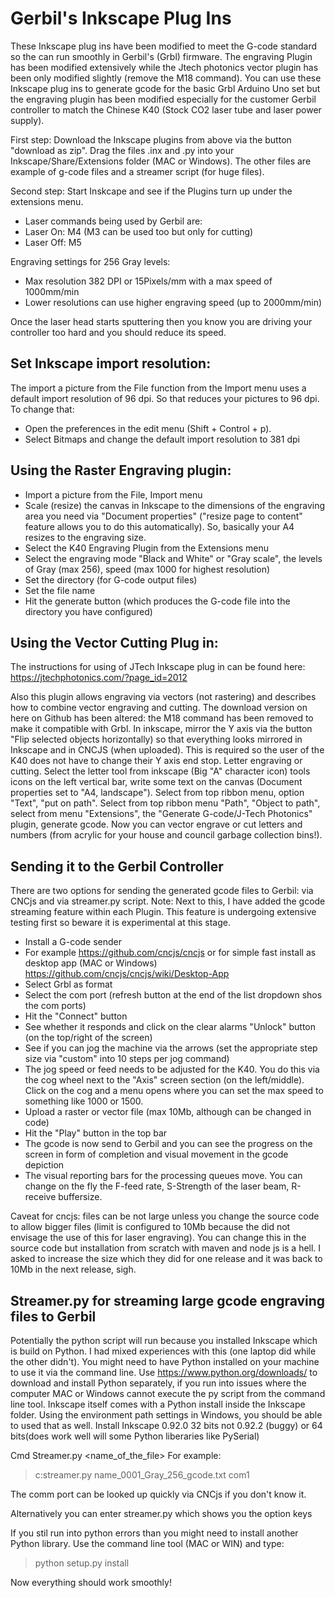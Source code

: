# Gerbil's Inkscape Plug Ins

These Inkscape plug ins have been modified to meet the G-code standard so the can run smoothly in Gerbil's (Grbl) firmware. The engraving Plugin has been modified extensively while the Jtech photonics vector plugin has been only modified slightly (remove the M18 command). You can use these Inkscape plug ins to generate gcode for the basic Grbl Arduino Uno set but the engraving plugin has been modified especially for the customer Gerbil controller to match the Chinese K40 (Stock CO2 laser tube and laser power supply).

First step: Download the Inkscape plugins from above via the button "download as zip". Drag the files .inx and .py into your Inkscape/Share/Extensions folder (MAC or Windows). The other files are example of g-code files and a streamer script (for huge files).

Second step: Start Inskcape and see if the Plugins turn up under the extensions menu.

- Laser commands being used by Gerbil are:
- Laser On: M4 (M3 can be used too but only for cutting)
- Laser Off: M5

Engraving settings for 256 Gray levels:
- Max resolution 382 DPI or 15Pixels/mm with a max speed of 1000mm/min
- Lower resolutions can use higher engraving speed (up to 2000mm/min)

Once the laser head starts sputtering then you know you are driving your controller too hard and you should reduce its speed.

## Set Inkscape import resolution:
The import a picture from the File function from the Import menu uses a default import resolution of 96 dpi. So that reduces your pictures to 96 dpi. To change that:
- Open the preferences in the edit menu (Shift + Control + p). 
- Select Bitmaps and change the default import resolution to 381 dpi

## Using the Raster Engraving plugin:
- Import a picture from the File, Import menu
- Scale (resize) the canvas in Inkscape to the dimensions of the engraving area you need via "Document properties" ("resize page to content" feature allows you to do this automatically). So, basically your A4 resizes to the engraving size.
- Select the K40 Engraving Plugin from the Extensions menu
- Select the engraving mode "Black and White" or "Gray scale", the levels of Gray (max 256), speed (max 1000 for highest resolution)
- Set the directory (for G-code output files)
- Set the file name
- Hit the generate button (which produces the G-code file into the directory you have configured)

## Using the Vector Cutting Plug in:
The instructions for using of JTech Inkscape plug in can be found here: https://jtechphotonics.com/?page_id=2012

Also this plugin allows engraving via vectors (not rastering) and describes how to combine vector engraving and cutting. The download version on here on Github has been altered: the M18 command has been removed to make it compatible with Grbl.
In inkscape, mirror the Y axis via the button "Flip selected objects horizontally) so that everything looks mirrored in Inkscape and in CNCJS (when uploaded). This is required so the user of the K40 does not have to change their Y axis end stop.
Letter engraving or cutting.
Select the letter tool from inkscape (Big "A" character icon) tools icons on the left vertical bar, write some text on the canvas (Document properties set to "A4, landscape"). Select from top ribbon menu, option "Text", "put on path".  Select from top ribbon menu "Path", "Object to path", select from menu "Extensions", the "Generate G-code/J-Tech Photonics" plugin, generate gcode. Now you can vector engrave or cut letters and numbers (from acrylic for your house and council garbage collection bins!).

## Sending it to the Gerbil Controller
There are two options for sending the generated gcode files to Gerbil: via CNCjs and via streamer.py script.
Note: Next to this, I have added the gcode streaming feature within each Plugin. This feature is undergoing extensive testing first so beware it is experimental at this stage.
- Install a G-code sender
- For example https://github.com/cncjs/cncjs or for simple fast install as desktop app (MAC or Windows) https://github.com/cncjs/cncjs/wiki/Desktop-App
- Select Grbl as format
- Select the com port (refresh button at the end of the list dropdown shos the com ports)
- Hit the "Connect" button
- See whether it responds and click on the clear alarms "Unlock" button (on the top/right of the screen)
- See if you can jog the machine via the arrows (set the appropriate step size via "custom" into 10 steps per jog command)
- The jog speed or feed needs to be adjusted for the K40. You do this via the cog wheel next to the "Axis" screen section (on the left/middle). Click on the cog and a menu opens where you can set the max speed to something like 1000 or 1500.
- Upload a raster or vector file (max 10Mb, although can be changed in code)
- Hit the "Play" button in the top bar
- The gcode is now send to Gerbil and you can see the progress on the screen in form of completion and visual movement in the gcode depiction
- The visual reporting bars for the processing queues move. You can change on the fly the F-feed rate, S-Strength of the laser beam, R-receive buffersize. 

Caveat for cncjs: files can be not large unless you change the source code to allow bigger files (limit is configured to 10Mb because the did not envisage the use of this for laser engraving). You can change this in the source code but installation from scratch with maven and node js is a hell. I asked to increase the size which they did for one release and it was back to 10Mb in the next release, sigh.

## Streamer.py for streaming large gcode engraving files to Gerbil

Potentially the python script will run because you installed Inkscape which is build on Python. I had mixed experiences with this (one laptop did while the other didn't).
You might need to have Python installed on your machine to use it via the command line.
Use https://www.python.org/downloads/ to download and install Python separately, if you run into issues where the computer MAC or Windows cannot execute the py script from the command line tool.
Inkscape itself comes with a Python install inside the Inkscape folder. Using the environment path settings in Windows, you should be able to used that as well.
Install Inkscape 0.92.0 32 bits not 0.92.2 (buggy) or 64 bits(does work well will some Python liberaries like PySerial)


Cmd Streamer.py <name_of_the_file> <connectedcomport>
For example:
>c:streamer.py name_0001_Gray_256_gcode.txt com1
  
The comm port can be looked up quickly via CNCjs if you don't know it.
  
Alternatively you can enter streamer.py which shows you the option keys
  
If you stil run into python errors than you might need to install another Python library.
Use the command line tool (MAC or WIN) and type:
>python setup.py install

Now everything should work smoothly!
